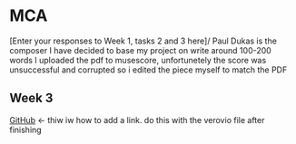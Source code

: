 # MCA
\[Enter your responses to Week 1, tasks 2 and 3 here\]/
Paul Dukas is the composer I have decided to base my project on
write around 100-200 words
I uploaded the pdf to musescore, unfortunetely the score was unsuccessful and corrupted so i edited the piece myself to match the PDF


## Week 3
[GitHub](http://github.com) <- thiw iw how to add a link. do this with the verovio file after finishing
